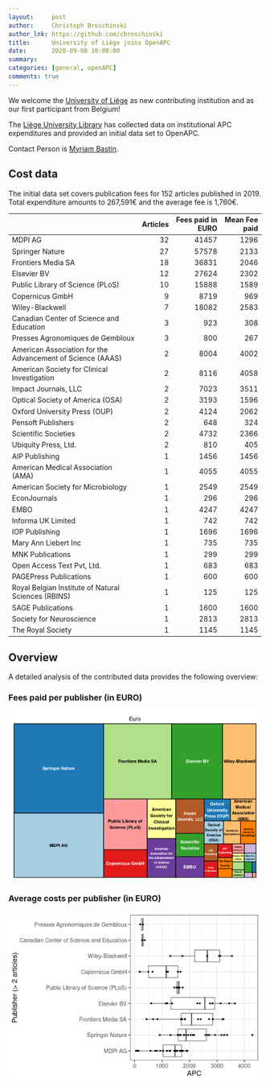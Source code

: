 ```yaml
---
layout:     post
author:     Christoph Broschinski
author_lnk: https://github.com/cbroschinski
title:      University of Liège joins OpenAPC
date:       2020-09-08 10:00:00
summary:    
categories: [general, openAPC]
comments: true
---
```





We welcome the [University of Liège](https://www.uliege.be/cms/c_8699436/en/uliege) as new contributing institution and as our first participant from Belgium!

The [Liège University Library](https://explore.lib.uliege.be/discovery/search?vid=32ULG_INST:ULIEGE&lang=en) has collected data on institutional APC expenditures and provided an initial data set to OpenAPC.

Contact Person is [Myriam Bastin](mailto:Myriam.Bastin@uliege.be).

## Cost data



The initial data set covers publication fees for 152 articles published in 2019. Total expenditure amounts to 267,591€ and the average fee is 1,760€.


|                                                           | Articles| Fees paid in EURO| Mean Fee paid|
|:----------------------------------------------------------|--------:|-----------------:|-------------:|
|MDPI AG                                                    |       32|             41457|          1296|
|Springer Nature                                            |       27|             57578|          2133|
|Frontiers Media SA                                         |       18|             36831|          2046|
|Elsevier BV                                                |       12|             27624|          2302|
|Public Library of Science (PLoS)                           |       10|             15888|          1589|
|Copernicus GmbH                                            |        9|              8719|           969|
|Wiley-Blackwell                                            |        7|             18082|          2583|
|Canadian Center of Science and Education                   |        3|               923|           308|
|Presses Agronomiques de Gembloux                           |        3|               800|           267|
|American Association for the Advancement of Science (AAAS) |        2|              8004|          4002|
|American Society for Clinical Investigation                |        2|              8116|          4058|
|Impact Journals, LLC                                       |        2|              7023|          3511|
|Optical Society of America (OSA)                           |        2|              3193|          1596|
|Oxford University Press (OUP)                              |        2|              4124|          2062|
|Pensoft Publishers                                         |        2|               648|           324|
|Scientific Societies                                       |        2|              4732|          2366|
|Ubiquity Press, Ltd.                                       |        2|               810|           405|
|AIP Publishing                                             |        1|              1456|          1456|
|American Medical Association (AMA)                         |        1|              4055|          4055|
|American Society for Microbiology                          |        1|              2549|          2549|
|EconJournals                                               |        1|               296|           296|
|EMBO                                                       |        1|              4247|          4247|
|Informa UK Limited                                         |        1|               742|           742|
|IOP Publishing                                             |        1|              1696|          1696|
|Mary Ann Liebert Inc                                       |        1|               735|           735|
|MNK Publications                                           |        1|               299|           299|
|Open Access Text Pvt, Ltd.                                 |        1|               683|           683|
|PAGEPress Publications                                     |        1|               600|           600|
|Royal Belgian Institute of Natural Sciences (RBINS)        |        1|               125|           125|
|SAGE Publications                                          |        1|              1600|          1600|
|Society for Neuroscience                                   |        1|              2813|          2813|
|The Royal Society                                          |        1|              1145|          1145|

## Overview

A detailed analysis of the contributed data provides the following overview:

### Fees paid per publisher (in EURO)

![plot of chunk tree_liege_2020_09_08_full](/figure/tree_liege_2020_09_08_full-1.png)


###  Average costs per publisher (in EURO)

![plot of chunk box_liege_2020_09_08_publisher_full](/figure/box_liege_2020_09_08_publisher_full-1.png)
